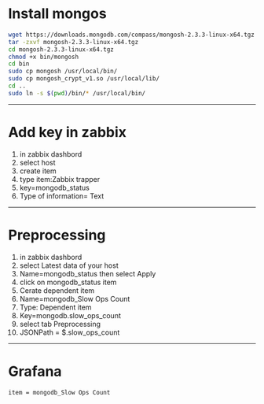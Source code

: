 # Install mongos
```bash
wget https://downloads.mongodb.com/compass/mongosh-2.3.3-linux-x64.tgz
tar -zxvf mongosh-2.3.3-linux-x64.tgz
cd mongosh-2.3.3-linux-x64.tgz
chmod +x bin/mongosh
cd bin
sudo cp mongosh /usr/local/bin/
sudo cp mongosh_crypt_v1.so /usr/local/lib/
cd ..
sudo ln -s $(pwd)/bin/* /usr/local/bin/
```
-------------------------------
# Add key in zabbix
1. in zabbix dashbord
2. select host
3. create item
4. type item:Zabbix trapper
5. key=mongodb_status
6. Type of information= Text
-------------------------------
# Preprocessing
1. in zabbix dashbord
2. select Latest data of your host
3. Name=mongodb_status then select Apply
4. click on mongodb_status item
5. Cerate dependent item
6. Name=mongodb_Slow Ops Count
7. Type: Dependent item
8. Key=mongodb.slow_ops_count
9. select tab Preprocessing
10. JSONPath = $.slow_ops_count
-------------------------------
# Grafana
`item = mongodb_Slow Ops Count`
